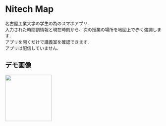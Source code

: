 # Nitech Map

名古屋工業大学の学生の為のスマホアプリ.  
入力された時間割情報と現在時刻から、次の授業の場所を地図上で赤く強調します.  
アプリを開くだけで講義室を確認できます.  
アプリは配信していません.

## デモ画像

<img src="https://user-images.githubusercontent.com/74134260/142160404-5eef7dd6-129c-403c-84e4-8b03fc061e93.gif" width="150">
